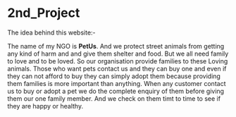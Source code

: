 # 2nd_Project
The idea behind this website:-

<p>The name of my NGO is <b>PetUs</b>. And we protect street animals from getting any kind of harm and and give them shelter and food. But we all need family to love and 
to be loved. So our organisation provide families to these Loving animals. Those who want pets contact us and they can buy one and even if they can not afford 
to buy they can simply adopt them because providing them families is more important than anything. When any customer contact us to buy or adopt a pet we do the 
complete enquiry of them before giving them our one family member. And we check on them timt to time to see if they are happy or healthy.</p>

